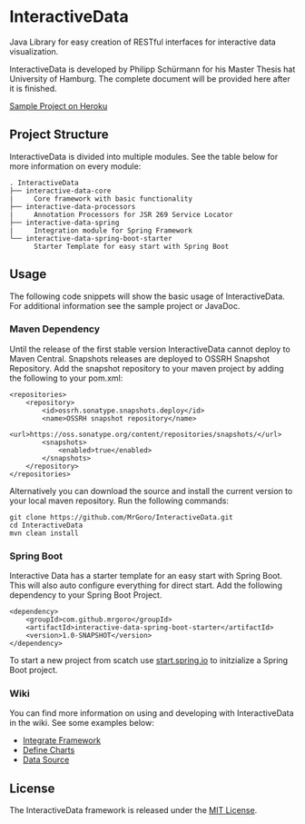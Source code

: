 # InteractiveData
Java Library for easy creation of RESTful interfaces for interactive data visualization.

InteractiveData is developed by Philipp Sch&uuml;rmann for his Master Thesis hat University of Hamburg.
The complete document will be provided here after it is finished.

[Sample Project on Heroku](https://interactive-data-prod.herokuapp.com/)

## Project Structure
InteractiveData is divided into multiple modules. See the table below for more information on every module:
```
. InteractiveData
├── interactive-data-core
|     Core framework with basic functionality
├── interactive-data-processors
|     Annotation Processors for JSR 269 Service Locator
├── interactive-data-spring
|     Integration module for Spring Framework
└── interactive-data-spring-boot-starter
      Starter Template for easy start with Spring Boot
```

## Usage
The following code snippets will show the basic usage of InteractiveData. For additional information see the sample 
project or JavaDoc.

### Maven Dependency
Until the release of the first stable version InteractiveData cannot deploy to Maven Central. 
Snapshots releases are deployed to OSSRH Snapshot Repository. Add the snapshot repository to your maven project by
adding the following to your pom.xml:
```
<repositories>
    <repository>
        <id>ossrh.sonatype.snapshots.deploy</id>
        <name>OSSRH snapshot repository</name>
        <url>https://oss.sonatype.org/content/repositories/snapshots/</url>
        <snapshots>
            <enabled>true</enabled>
        </snapshots>
    </repository>
</repositories>
```
Alternatively you can download the source and install the current version to your local maven repository.
Run the following commands:
```
git clone https://github.com/MrGoro/InteractiveData.git
cd InteractiveData
mvn clean install
```

### Spring Boot
Interactive Data has a starter template for an easy start with Spring Boot. This will also auto configure
everything for direct start. Add the following dependency to your Spring Boot Project.
```
<dependency>
    <groupId>com.github.mrgoro</groupId>
    <artifactId>interactive-data-spring-boot-starter</artifactId>
    <version>1.0-SNAPSHOT</version>
</dependency>
```
To start a new project from scatch use [start.spring.io](https://start.spring.io/) to initzialize a Spring Boot project.
### Wiki
You can find more information on using and developing with InteractiveData in the wiki. See some examples below:

* [Integrate Framework](https://github.com/MrGoro/InteractiveData/wiki/Integrate-Framework)
* [Define Charts](https://github.com/MrGoro/InteractiveData/wiki/Define-Charts)
* [Data Source](https://github.com/MrGoro/InteractiveData/wiki/Data-Source)


## License
The InteractiveData framework is released under the [MIT License](http://opensource.org/licenses/MIT).
